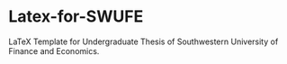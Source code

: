 # Latex-for-SWUFE
LaTeX Template for Undergraduate Thesis of Southwestern University of Finance and Economics.
